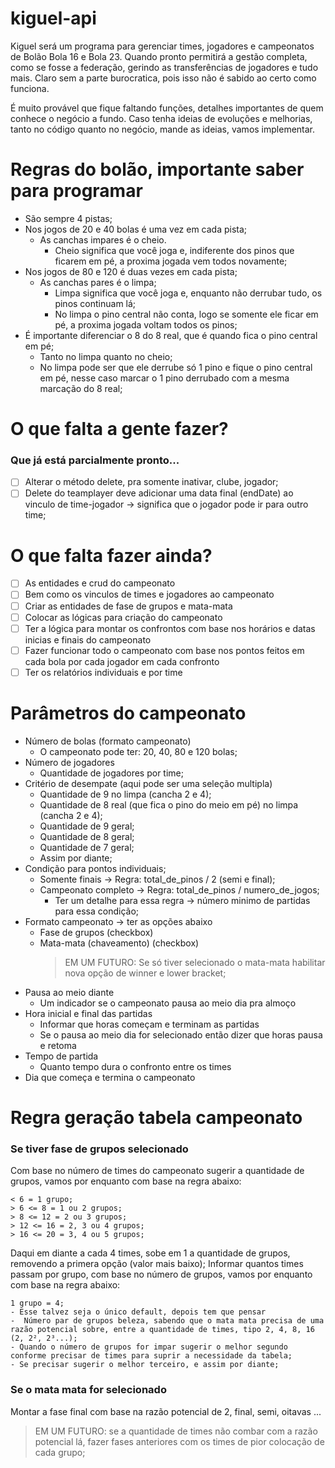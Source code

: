 
# kiguel-api
Kiguel será um programa para gerenciar times, jogadores e campeonatos de Bolão Bola 16 e Bola 23. Quando pronto permitirá a gestão completa, como se fosse a federação, gerindo as transferências de jogadores e tudo mais.
Claro sem a parte burocratica, pois isso não é sabido ao certo como funciona.

É muito provável que fique faltando funções, detalhes importantes de quem conhece o negócio a fundo. Caso tenha ideias de evoluções e melhorias, tanto no código quanto no negócio, mande as ideias, vamos implementar.

# Regras do bolão, importante saber para programar
- São sempre 4 pistas;
- Nos jogos de 20 e 40 bolas é uma vez em cada pista;
	- As canchas impares é o cheio.
		- Cheio significa que você joga e, indiferente dos pinos que ficarem em pé, a proxima jogada vem todos novamente;
- Nos jogos de 80 e 120 é duas vezes em cada pista;
	- As canchas pares é o limpa;
		- Limpa significa que você joga e, enquanto não derrubar tudo, os pinos continuam lá;
		- No limpa o pino central não conta, logo se somente ele ficar em pé, a proxima jogada voltam todos os pinos;
- É importante diferenciar o 8 do 8 real, que é quando fica o pino central em pé;
	- Tanto no limpa quanto no cheio;
	- No limpa pode ser que ele derrube só 1 pino e fique o pino central em pé, nesse caso marcar o 1 pino derrubado com a mesma marcação do 8 real;
	
# O que falta a gente fazer? 
### Que já está parcialmente pronto...

- [ ] Alterar o método delete, pra somente inativar, clube, jogador;
- [ ] Delete do teamplayer deve adicionar uma data final (endDate) ao vinculo de time-jogador -> significa que o jogador pode ir para outro time;
	
# O que falta fazer ainda?
- [ ] As entidades e crud do campeonato
- [ ] Bem como os vinculos de times e jogadores ao campeonato
- [ ] Criar as entidades de fase de grupos e mata-mata
- [ ] Colocar as lógicas para criação do campeonato
- [ ] Ter a lógica para montar os confrontos com base nos horários e datas inicias e finais do campeonato
- [ ] Fazer funcionar todo o campeonato com base nos pontos feitos em cada bola por cada jogador em cada confronto
- [ ] Ter os relatórios individuais e por time

# Parâmetros do campeonato
- Número de bolas (formato campeonato)
	- O campeonato pode ter: 20, 40, 80 e 120 bolas;
- Número de jogadores
	- Quantidade de jogadores por time;
- Critério de desempate (aqui pode ser uma seleção multipla)
	- Quantidade de 9 no limpa (cancha 2 e 4);
	- Quantidade de 8 real (que fica o pino do meio em pé) no limpa (cancha 2 e 4);
	- Quantidade de 9 geral;
	- Quantidade de 8 geral;
	- Quantidade de 7 geral;
	- Assim por diante;
- Condição para pontos individuais;
	- Somente finais -> Regra: total_de_pinos / 2 (semi e final);
	- Campeonato completo -> Regra: total_de_pinos / numero_de_jogos;
		- Ter um detalhe para essa regra -> número minimo de partidas para essa condição;
- Formato campeonato -> ter as opções abaixo
	- Fase de grupos (checkbox)
	- Mata-mata (chaveamento) (checkbox)
		> EM UM FUTURO: Se só tiver selecionado o mata-mata habilitar nova opção de winner e lower bracket;
- Pausa ao meio diante
	-  Um indicador se o campeonato pausa ao meio dia pra almoço
- Hora inicial e final das partidas
	- Informar que horas começam e terminam as partidas
	- Se o pausa ao meio dia for selecionado então dizer que horas pausa e retoma
- Tempo de partida
	- Quanto tempo dura o confronto entre os times
- Dia que começa e termina o campeonato
		
# Regra geração tabela campeonato
### Se tiver fase de grupos selecionado
Com base no número de times do campeonato sugerir a quantidade de grupos, vamos por enquanto com base na regra abaixo:

	< 6 = 1 grupo;
	> 6 <= 8 = 1 ou 2 grupos;
	> 8 <= 12 = 2 ou 3 grupos;
	> 12 <= 16 = 2, 3 ou 4 grupos;
	> 16 <= 20 = 3, 4 ou 5 grupos;
Daqui em diante a cada 4 times, sobe em 1 a quantidade de grupos, removendo a primera opção (valor mais baixo);
Informar quantos times passam por grupo, com base no número de grupos, vamos por enquanto com base na regra abaixo:

	1 grupo = 4;
	- Esse talvez seja o único default, depois tem que pensar
	-  Número par de grupos beleza, sabendo que o mata mata precisa de uma razão potencial sobre, entre a quantidade de times, tipo 2, 4, 8, 16 (2, 2², 2³...);
	- Quando o número de grupos for impar sugerir o melhor segundo conforme precisar de times para suprir a necessidade da tabela;
	- Se precisar sugerir o melhor terceiro, e assim por diante;
		
### Se o mata mata for selecionado
Montar a fase final com base na razão potencial de 2, final, semi, oitavas ...
> EM UM FUTURO: se a quantidade de times não combar com a razão potencial lá, fazer fases anteriores com os times de pior colocação de cada grupo;
